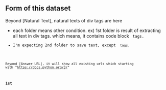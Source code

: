 ## Form of this dataset

Beyond [Natural Text], natural texts of div tags are here
* each folder means other condition. ex) 1st folder is result of extracting all text in div tags.
which means, it contains code block <code> tags.
* I'm expecting 2nd folder to save text, except <code> tags. 

Beyond [Answer URL], it will show all existing urls which starting with "https://docs.python.org/3/"

### 1st